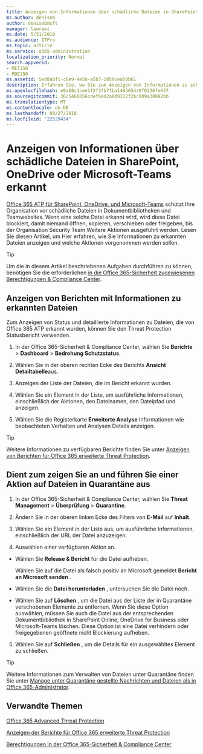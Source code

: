 ```yaml
---
title: Anzeigen von Informationen über schädliche Dateien in SharePoint, OneDrive oder Microsoft-Teams erkannt
ms.author: deniseb
author: denisebmsft
manager: laurawi
ms.date: 5/31/2018
ms.audience: ITPro
ms.topic: article
ms.service: o365-administration
localization_priority: Normal
search.appverid:
- MET150
- MOE150
ms.assetid: 5ed8abf1-c0e9-4e5b-a5b7-2059cea50b61
description: Erfahren Sie, wo Sie zum Anzeigen von Informationen zu schädliche Dateien in SharePoint, OneDrive oder Teams erkannt und wie Sie auf diese Dateien ergreifen.
ms.openlocfilehash: e9a68c1cee1f2f3fb7fba148365449f0136fe637
ms.sourcegitcommit: 36c5466056cdef6ad2a8d9372f2bc009a30892bb
ms.translationtype: MT
ms.contentlocale: de-DE
ms.lasthandoff: 08/27/2018
ms.locfileid: "22529434"
---
```

# <a name="view-information-about-malicious-files-detected-in-sharepoint-onedrive-or-microsoft-teams"></a>Anzeigen von Informationen über schädliche Dateien in SharePoint, OneDrive oder Microsoft-Teams erkannt

[Office 365 ATP für SharePoint, OneDrive, und Microsoft-Teams](atp-for-spo-odb-and-teams.md) schützt Ihre Organisation vor schädliche Dateien in Dokumentbibliotheken und Teamwebsites. Wenn eine solche Datei erkannt wird, wird diese Datei blockiert, damit niemand öffnen, kopieren, verschieben oder freigeben, bis der Organisation Security Team Weitere Aktionen ausgeführt werden. Lesen Sie diesen Artikel, um Hier erfahren, wie Sie Informationen zu erkannten Dateien anzeigen und welche Aktionen vorgenommen werden sollen. 
  
> [!TIP]
> Um die in diesem Artikel beschriebenen Aufgaben durchführen zu können, benötigen Sie die erforderlichen [in die Office 365-Sicherheit zugewiesenen Berechtigungen &amp; Compliance Center](permissions-in-the-security-and-compliance-center.md). 
  
## <a name="view-reports-with-information-about-detected-files"></a>Anzeigen von Berichten mit Informationen zu erkannten Dateien

Zum Anzeigen von Status und detaillierte Informationen zu Dateien, die von Office 365 ATP erkannt wurden, können Sie den Threat Protection Statusbericht verwenden.
  
1. In der Office 365-Sicherheit &amp; Compliance Center, wählen Sie **Berichte** \> **Dashboard** \> **Bedrohung Schutzstatus**.
    
2. Wählen Sie in der oberen rechten Ecke des Berichts **Ansicht Detailtabelle**aus.
    
3. Anzeigen der Liste der Dateien, die im Bericht erkannt wurden.
    
4. Wählen Sie ein Element in der Liste, um ausführliche Informationen, einschließlich der Aktionen, den Dateinamen, den Dateipfad und anzeigen.
    
5. Wählen Sie die Registerkarte **Erweiterte Analyse** Informationen wie beobachteten Verhalten und Analysen Details anzeigen. 
    
> [!TIP]
> Weitere Informationen zu verfügbaren Berichte finden Sie unter [Anzeigen von Berichten für Office 365 erweiterte Threat Protection](view-reports-for-atp.md). 
  
## <a name="view-and-take-action-on-files-in-quarantine"></a>Dient zum zeigen Sie an und führen Sie einer Aktion auf Dateien in Quarantäne aus

1. In der Office 365-Sicherheit &amp; Compliance Center, wählen Sie **Threat Management** \> **Überprüfung** \> **Quarantine**.
    
2. Ändern Sie in der oberen linken Ecke des Filters von **E-Mail** auf **Inhalt**.
    
3. Wählen Sie ein Element in der Liste aus, um ausführliche Informationen, einschließlich der URL der Datei anzuzeigen.
    
4. Auswählen einer verfügbaren Aktion an.
    
  - Wählen Sie **Release &amp; Bericht** für die Datei aufheben. 
    
    Wählen Sie auf die Datei als falsch positiv an Microsoft gemeldet **Bericht an Microsoft senden** . 
    
  - Wählen Sie die **Datei herunterladen** , untersuchen Sie die Datei noch. 
    
  - Wählen Sie auf **Löschen** , um die Datei aus der Liste der in Quarantäne verschobenen Elemente zu entfernen. Wenn Sie diese Option auswählen, müssen Sie auch die Datei aus der entsprechenden Dokumentbibliothek in SharePoint Online, OneDrive for Business oder Microsoft-Teams löschen. Diese Option ist eine Datei verhindern oder freigegebenen geöffnete nicht Blockierung aufheben. 
    
5. Wählen Sie auf **Schließen** , um die Details für ein ausgewähltes Element zu schließen. 
    
> [!TIP]
> Weitere Informationen zum Verwalten von Dateien unter Quarantäne finden Sie unter [Manage unter Quarantäne gestellte Nachrichten und Dateien als in Office 365-Administrator](manage-quarantined-messages-and-files.md). 
  
## <a name="related-topics"></a>Verwandte Themen

[Office 365 Advanced Threat Protection](office-365-atp.md)
  
[Anzeigen der Berichte für Office 365 erweiterte Threat Protection](view-reports-for-atp.md)
  
[Berechtigungen in der Office 365-Sicherheit &amp; Compliance Center](permissions-in-the-security-and-compliance-center.md)
  

